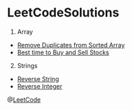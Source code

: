# LeetCodeSolutions
1. Array 
 - [Remove Duplicates from Sorted Array](https://github.com/26shyamaladevi/LeetCodeSolutions/tree/main/Remove%20Duplicates%20from%20Sorted%20Array)
 - [Best time to Buy and Sell Stocks](https://github.com/26shyamaladevi/LeetCodeSolutions/tree/main/Best%20Time%20to%20Buy%20and%20Sell%20Stock%20II)
2. Strings
 - [Reverse String](https://github.com/26shyamaladevi/LeetCodeSolutions/tree/main/Reverse%20String)
 - [Reverse Integer](https://github.com/26shyamaladevi/LeetCodeSolutions/tree/main/Reverse%20Integer)


@[LeetCode](https://leetcode.com/)
